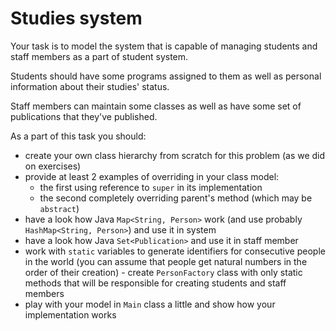 # Studies system

Your task is to model the system that is capable of managing students and staff members
as a part of student system.

Students should have some programs assigned to them as well as personal information about their
studies' status.

Staff members can maintain some classes as well as have some set of publications that they've published.

As a part of this task you should:
- create your own class hierarchy from scratch for this problem (as we did on exercises)
- provide at least 2 examples of overriding in your class model:
  - the first using reference to `super` in its implementation
  - the second completely overriding parent's method (which may be `abstract`)
- have a look how Java `Map<String, Person>` work (and use probably `HashMap<String, Person>`) and use it in system
- have a look how Java `Set<Publication>` and use it in staff member
- work with `static` variables to generate identifiers for consecutive people in the world (you can assume that
  people get natural numbers in the order of their creation) - create `PersonFactory` class with only static methods
  that will be responsible for creating students and staff members
- play with your model in `Main` class a little and show how your implementation works
